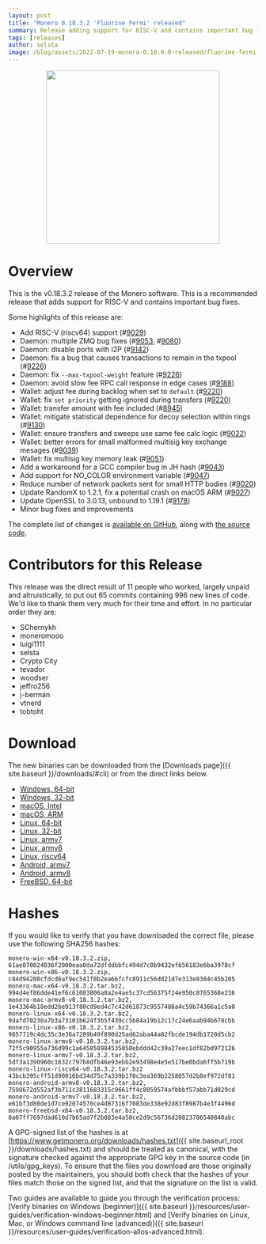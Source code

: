 ```yaml
---
layout: post
title: "Monero 0.18.3.2 'Fluorine Fermi' released"
summary: Release adding support for RISC-V and contains important bug fixes.
tags: [releases]
author: selsta
image: /blog/assets/2022-07-19-monero-0.18.0.0-released/fluorine-fermi.png
---
```


<div align="center">
  <img src="{{ page.image }}" width="350px">
</div>

# Overview

This is the v0.18.3.2 release of the Monero software. This is a recommended release that adds support for RISC-V and contains important bug fixes.

Some highlights of this release are:

- Add RISC-V (riscv64) support (#[9029](https://github.com/monero-project/monero/pull/9029))
- Daemon: multiple ZMQ bug fixes (#[9053](https://github.com/monero-project/monero/pull/9053), #[9080](https://github.com/monero-project/monero/pull/9080))
- Daemon: disable ports with I2P (#[9142](https://github.com/monero-project/monero/pull/9142))
- Daemon: fix a bug that causes transactions to remain in the txpool (#[9226](https://github.com/monero-project/monero/pull/9226))
- Daemon: fix `--max-txpool-weight` feature (#[9226](https://github.com/monero-project/monero/pull/9226))
- Daemon: avoid slow fee RPC call response in edge cases (#[9188](https://github.com/monero-project/monero/pull/9188))
- Wallet: adjust fee during backlog when set to `default` (#[9220](https://github.com/monero-project/monero/pull/9220))
- Wallet: fix `set priority` getting ignored during transfers (#[9220](https://github.com/monero-project/monero/pull/9220))
- Wallet: transfer amount with fee included (#[8945](https://github.com/monero-project/monero/pull/8945))
- Wallet: mitigate statistical dependence for decoy selection within rings (#[9130](https://github.com/monero-project/monero/pull/9130))
- Wallet: ensure transfers and sweeps use same fee calc logic (#[9022](https://github.com/monero-project/monero/pull/9022))
- Wallet: better errors for small malformed multisig key exchange mesages (#[9039](https://github.com/monero-project/monero/pull/9039))
- Wallet: fix multisig key memory leak (#[9051](https://github.com/monero-project/monero/pull/9051))
- Add a workaround for a GCC compiler bug in JH hash (#[9043](https://github.com/monero-project/monero/pull/9043))
- Add support for NO_COLOR environment variable (#[9047](https://github.com/monero-project/monero/pull/9047))
- Reduce number of network packets sent for small HTTP bodies (#[9020](https://github.com/monero-project/monero/pull/9020))
- Update RandomX to 1.2.1, fix a potential crash on macOS ARM (#[9027](https://github.com/monero-project/monero/pull/9027))
- Update OpenSSL to 3.0.13, unbound to 1.19.1 (#[9178](https://github.com/monero-project/monero/pull/9178))
- Minor bug fixes and improvements

The complete list of changes is [available on GitHub](https://github.com/monero-project/monero/compare/v0.18.3.1...v0.18.3.2), along with [the source code](https://github.com/monero-project/monero/tree/v0.18.3.2).

# Contributors for this Release

This release was the direct result of 11 people who worked, largely unpaid and altruistically, to put out 65 commits containing 996 new lines of code. We'd like to thank them very much for their time and effort. In no particular order they are:

- SChernykh
- moneromooo
- luigi1111
- selsta
- Crypto City
- tevador
- woodser
- jeffro256
- j-berman
- vtnerd
- tobtoht

# Download

The new binaries can be downloaded from the [Downloads page]({{ site.baseurl }}/downloads/#cli) or from the direct links below.

- [Windows, 64-bit](https://downloads.getmonero.org/cli/monero-win-x64-v0.18.3.2.zip)
- [Windows, 32-bit](https://downloads.getmonero.org/cli/monero-win-x86-v0.18.3.2.zip)
- [macOS, Intel](https://downloads.getmonero.org/cli/monero-mac-x64-v0.18.3.2.tar.bz2)
- [macOS, ARM](https://downloads.getmonero.org/cli/monero-mac-armv8-v0.18.3.2.tar.bz2)
- [Linux, 64-bit](https://downloads.getmonero.org/cli/monero-linux-x64-v0.18.3.2.tar.bz2)
- [Linux, 32-bit](https://downloads.getmonero.org/cli/monero-linux-x86-v0.18.3.2.tar.bz2)
- [Linux, armv7](https://downloads.getmonero.org/cli/monero-linux-armv7-v0.18.3.2.tar.bz2)
- [Linux, armv8](https://downloads.getmonero.org/cli/monero-linux-armv8-v0.18.3.2.tar.bz2)
- [Linux, riscv64](https://downloads.getmonero.org/cli/monero-linux-riscv64-v0.18.3.2.tar.bz2)
- [Android, armv7](https://downloads.getmonero.org/cli/monero-android-armv7-v0.18.3.2.tar.bz2)
- [Android, armv8](https://downloads.getmonero.org/cli/monero-android-armv8-v0.18.3.2.tar.bz2)
- [FreeBSD, 64-bit](https://downloads.getmonero.org/cli/monero-freebsd-x64-v0.18.3.2.tar.bz2)

# Hashes

If you would like to verify that you have downloaded the correct file, please use the following SHA256 hashes:

```
monero-win-x64-v0.18.3.2.zip, 61ae870024036f2000eaa0da72dfddbbfc494d7c0b9432ef656183e6ba3978cf
monero-win-x86-v0.18.3.2.zip, c84d94208cfdcd6af9ec541f8b2ea66fcfc8911c56dd21d7e313e8384c45b205
monero-mac-x64-v0.18.3.2.tar.bz2, 994d4ef86dde41ef6c61083806a8a2e4ae5c37cd56375f24e950c8765368e236
monero-mac-armv8-v0.18.3.2.tar.bz2, 1e43364b18edd2be913f80cd9ed4c7c42d61873c9557486a4c59b74366a1c5a0
monero-linux-x64-v0.18.3.2.tar.bz2, 9dafd70230a7b3a73101b624f3b5f439cc5b84a19b12c17c24e6aab94b678cbb
monero-linux-x86-v0.18.3.2.tar.bz2, 9857719c4dc35c3e38a7289b49f890d25ad62aba44a82fbcde194db1720d5cb2
monero-linux-armv8-v0.18.3.2.tar.bz2, 72f5c90955a736d99c1a645850984535050ebddd42c39a27eec1df82bd972126
monero-linux-armv7-v0.18.3.2.tar.bz2, 5df3a1390960c1632c797b8dfb46e93ebb2e93498e4e5e517be0bda6ff5b719b
monero-linux-riscv64-v0.18.3.2.tar.bz2 43bcb395cff51d90016bd34d75c7a339b1f0c3ea369b2258057d2b8ef972df81
monero-android-armv8-v0.18.3.2.tar.bz2, 7598672d552af3b711c3811683315c9661ff4c8059574afbbbf57abb71d029cd
monero-android-armv7-v0.18.3.2.tar.bz2, e61bf3d80de1d7ce92074570ce4d87316f7083de338e92d83f8987b4e3f4496d
monero-freebsd-x64-v0.18.3.2.tar.bz2, 0a07ff7697dad610d7b65ad7f2b083e4a50ce2d9c56736d20823786540840abc
```

A GPG-signed list of the hashes is at [https://www.getmonero.org/downloads/hashes.txt]({{ site.baseurl_root }}/downloads/hashes.txt) and should be treated as canonical, with the signature checked against the appropriate GPG key in the source code (in /utils/gpg_keys). To ensure that the files you download are those originally posted by the maintainers, you should both check that the hashes of your files match those on the signed list, and that the signature on the list is valid.

Two guides are available to guide you through the verification process: [Verify binaries on Windows (beginner)]({{ site.baseurl }}/resources/user-guides/verification-windows-beginner.html) and [Verify binaries on Linux, Mac, or Windows command line (advanced)]({{ site.baseurl }}/resources/user-guides/verification-allos-advanced.html).
